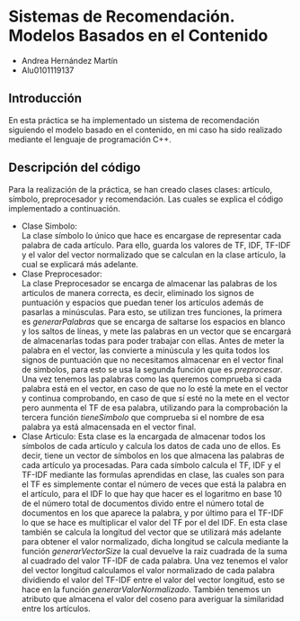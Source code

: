 # Sistemas de Recomendación. Modelos Basados en el Contenido
- Andrea Hernández Martín
- Alu0101119137

## Introducción
En esta práctica se ha implementado un sistema de recomendación siguiendo el modelo basado en el contenido, en mi caso ha sido realizado mediante el lenguaje de programación C++.

## Descripción del código
Para la realización de la práctica, se han creado clases clases: artículo, símbolo, preprocesador y recomendación. Las cuales se explica el código implementado a continuación.
- Clase Simbolo:  
La clase símbolo lo único que hace es encargase de representar cada palabra de cada artículo. Para ello, guarda los valores de TF, IDF, TF-IDF y el valor del vector normalizado que se calculan en la clase artículo, la cual se explicará más adelante.
- Clase Preprocesador:  
La clase Preprocesador se encarga de almacenar las palabras de los articulos de manera correcta, es decir, eliminado los signos de puntuación y espacios que puedan tener los artículos además de pasarlas a minúsculas. Para esto, se utilizan tres funciones, la primera es *generarPalabras* que se encarga de saltarse los espacios en blanco y los saltos de líneas, y mete las palabras en un vector que se encargará de almacenarlas todas para poder trabajar con ellas. Antes de meter la palabra en el vector, las convierte a minúscula y les quita todos los signos de puntuación que no necesitamos almacenar en el vector final de simbolos, para esto se usa la segunda función que es *preprocesar*. Una vez tenemos las palabras como las queremos comprueba si cada palabra está en el vector, en caso de que no lo esté la mete en el vector y continua comprobando, en caso de que sí esté no la mete en el vector pero aunmenta el TF de esa palabra, utilizando para la comprobación la tercera función *tieneSimbolo* que comprueba si el nombre de esa palabra ya está almacensada en el vector final.   
- Clase Articulo:
Esta clase es la encargada de almacenar todos los símbolos de cada artículo y calcula los datos de cada uno de ellos. Es decir, tiene un vector de símbolos en los que almacena las palabras de cada artículo ya procesadas. Para cada símbolo calcula el TF, IDF y el TF-IDF mediante las formulas aprendidas en clase, las cuales son para el TF es simplemente contar el número de veces que está la palabra en el artículo, para el IDF lo que hay que hacer es el logaritmo en base 10 de el número total de documentos divido entre el número total de documentos en los que aparece la palabra, y por último para el TF-IDF lo que se hace es multiplicar el valor del TF por el del IDF. En esta clase también se calcula la longitud del vector que se utilizará más adelante para obtener el valor normalizado, dicha longitud se calcula mediante la función *generarVectorSize* la cual devuelve la raiz cuadrada de la suma al cuadrado del valor TF-IDF de cada palabra. Una vez tenemos el valor del vector longitud calculamos el valor normalizado de cada palabra dividiendo el valor del TF-IDF entre el valor del vector longitud, esto se hace en la función *generarValorNormalizado*. También tenemos un atributo que almacena el valor del coseno para averiguar la similaridad entre los artículos.
